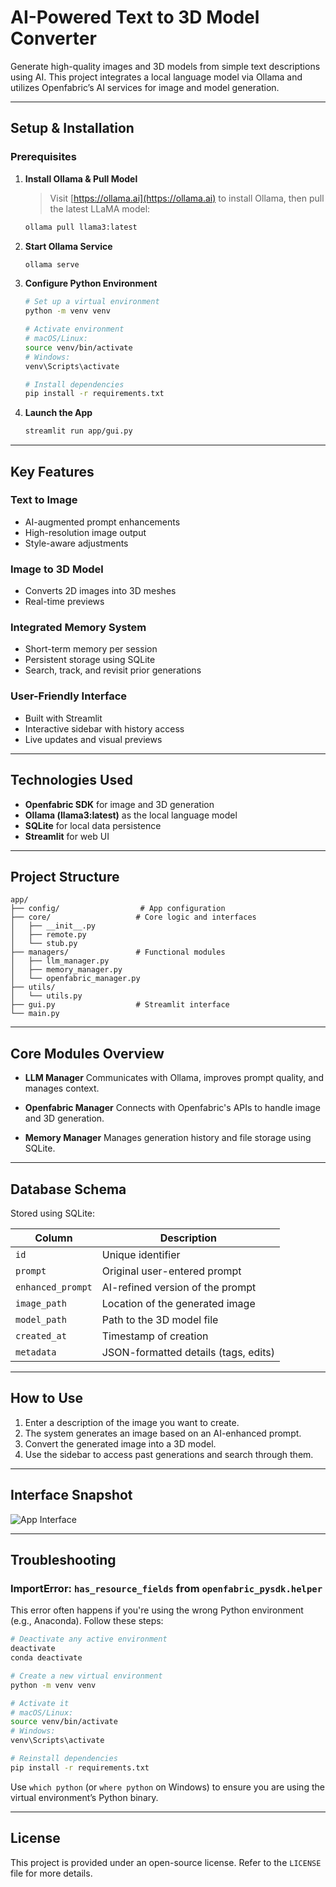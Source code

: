 
# AI-Powered Text to 3D Model Converter

Generate high-quality images and 3D models from simple text descriptions using AI. This project integrates a local language model via Ollama and utilizes Openfabric’s AI services for image and model generation.

---

##  Setup & Installation

###  Prerequisites

1. **Install Ollama & Pull Model**
   > Visit [https://ollama.ai](https://ollama.ai) to install Ollama, then pull the latest LLaMA model:

   ```bash
   ollama pull llama3:latest

2. **Start Ollama Service**

   ```bash
   ollama serve
   ```

3. **Configure Python Environment**

   ```bash
   # Set up a virtual environment
   python -m venv venv

   # Activate environment
   # macOS/Linux:
   source venv/bin/activate
   # Windows:
   venv\Scripts\activate

   # Install dependencies
   pip install -r requirements.txt
   ```

4. **Launch the App**

   ```bash
   streamlit run app/gui.py
   ```

---

##  Key Features

###  Text to Image

* AI-augmented prompt enhancements
* High-resolution image output
* Style-aware adjustments

###  Image to 3D Model

* Converts 2D images into 3D meshes
* Real-time previews

###  Integrated Memory System

* Short-term memory per session
* Persistent storage using SQLite
* Search, track, and revisit prior generations

###  User-Friendly Interface

* Built with Streamlit
* Interactive sidebar with history access
* Live updates and visual previews

---

##  Technologies Used

* **Openfabric SDK** for image and 3D generation
* **Ollama (llama3\:latest)** as the local language model
* **SQLite** for local data persistence
* **Streamlit** for web UI

---

##  Project Structure

```
app/
├── config/                  # App configuration
├── core/                   # Core logic and interfaces
│   ├── __init__.py
│   ├── remote.py
│   └── stub.py
├── managers/               # Functional modules
│   ├── llm_manager.py
│   ├── memory_manager.py
│   └── openfabric_manager.py
├── utils/
│   └── utils.py
├── gui.py                  # Streamlit interface
└── main.py
```

---

##  Core Modules Overview

* **LLM Manager**
  Communicates with Ollama, improves prompt quality, and manages context.

* **Openfabric Manager**
  Connects with Openfabric's APIs to handle image and 3D generation.

* **Memory Manager**
  Manages generation history and file storage using SQLite.

---

##  Database Schema

Stored using SQLite:

| Column            | Description                          |
| ----------------- | ------------------------------------ |
| `id`              | Unique identifier                    |
| `prompt`          | Original user-entered prompt         |
| `enhanced_prompt` | AI-refined version of the prompt     |
| `image_path`      | Location of the generated image      |
| `model_path`      | Path to the 3D model file            |
| `created_at`      | Timestamp of creation                |
| `metadata`        | JSON-formatted details (tags, edits) |

---

##  How to Use

1. Enter a description of the image you want to create.
2. The system generates an image based on an AI-enhanced prompt.
3. Convert the generated image into a 3D model.
4. Use the sidebar to access past generations and search through them.

---

##  Interface Snapshot

![App Interface](outputs\images\generated_20250604_194953.png)

---

##  Troubleshooting

###  ImportError: `has_resource_fields` from `openfabric_pysdk.helper`

This error often happens if you're using the wrong Python environment (e.g., Anaconda). Follow these steps:

```bash
# Deactivate any active environment
deactivate
conda deactivate

# Create a new virtual environment
python -m venv venv

# Activate it
# macOS/Linux:
source venv/bin/activate
# Windows:
venv\Scripts\activate

# Reinstall dependencies
pip install -r requirements.txt
```

Use `which python` (or `where python` on Windows) to ensure you are using the virtual environment’s Python binary.

---

##  License

This project is provided under an open-source license. Refer to the `LICENSE` file for more details.

